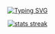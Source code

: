 <p align="center">
<a href="https://github.com/GoldenThrust/GoldenThrust"><img src="https://readme-typing-svg.demolab.com?font=Fira+Code&pause=1000&color=D227F7&background=00000000&center=true&lines=Welcome+to+my+profile.;I+am+Adeniji+Olajide;A+Full+Stack+Web+Developer;and+a+Software+Engineer.;" alt="Typing SVG" /></a>
</p>
<p align="center">
<a href="https://git.io/streak-stats">
<img src="https://github-readme-streak-stats.herokuapp.com?user=GoldenThrust&theme=highcontrast&border_radius=10" alt="stats streak"></a>
</p>

